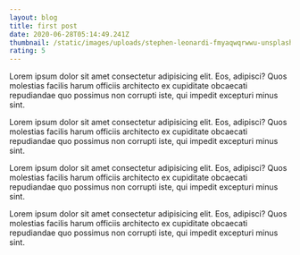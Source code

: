 ```yaml
---
layout: blog
title: first post
date: 2020-06-28T05:14:49.241Z
thumbnail: /static/images/uploads/stephen-leonardi-fmyaqwqrwwu-unsplash.jpg
rating: 5
---
```

<!--StartFragment-->

Lorem ipsum dolor sit amet consectetur adipisicing elit. Eos, adipisci? Quos molestias facilis harum officiis architecto ex cupiditate obcaecati repudiandae quo possimus non corrupti iste, qui impedit excepturi minus sint.

<!--EndFragment--><!--StartFragment-->

Lorem ipsum dolor sit amet consectetur adipisicing elit. Eos, adipisci? Quos molestias facilis harum officiis architecto ex cupiditate obcaecati repudiandae quo possimus non corrupti iste, qui impedit excepturi minus sint.

<!--EndFragment--><!--StartFragment-->

Lorem ipsum dolor sit amet consectetur adipisicing elit. Eos, adipisci? Quos molestias facilis harum officiis architecto ex cupiditate obcaecati repudiandae quo possimus non corrupti iste, qui impedit excepturi minus sint.

<!--EndFragment--><!--StartFragment-->

Lorem ipsum dolor sit amet consectetur adipisicing elit. Eos, adipisci? Quos molestias facilis harum officiis architecto ex cupiditate obcaecati repudiandae quo possimus non corrupti iste, qui impedit excepturi minus sint.

<!--EndFragment-->